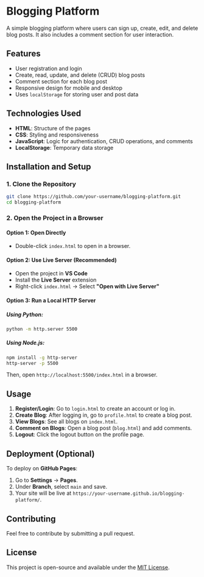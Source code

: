 # Blogging Platform

A simple blogging platform where users can sign up, create, edit, and delete blog posts. It also includes a comment section for user interaction.

## Features
- User registration and login
- Create, read, update, and delete (CRUD) blog posts
- Comment section for each blog post
- Responsive design for mobile and desktop
- Uses `localStorage` for storing user and post data

## Technologies Used
- **HTML**: Structure of the pages
- **CSS**: Styling and responsiveness
- **JavaScript**: Logic for authentication, CRUD operations, and comments
- **LocalStorage**: Temporary data storage

## Installation and Setup
### 1. Clone the Repository
```sh
git clone https://github.com/your-username/blogging-platform.git
cd blogging-platform
```

### 2. Open the Project in a Browser
#### Option 1: Open Directly
- Double-click `index.html` to open in a browser.

#### Option 2: Use Live Server (Recommended)
- Open the project in **VS Code**
- Install the **Live Server** extension
- Right-click `index.html` → Select **"Open with Live Server"**

#### Option 3: Run a Local HTTP Server
##### Using Python:
```sh
python -m http.server 5500
```
##### Using Node.js:
```sh
npm install -g http-server
http-server -p 5500
```
Then, open `http://localhost:5500/index.html` in a browser.

## Usage
1. **Register/Login**: Go to `login.html` to create an account or log in.
2. **Create Blog**: After logging in, go to `profile.html` to create a blog post.
3. **View Blogs**: See all blogs on `index.html`.
4. **Comment on Blogs**: Open a blog post (`blog.html`) and add comments.
5. **Logout**: Click the logout button on the profile page.

## Deployment (Optional)
To deploy on **GitHub Pages**:
1. Go to **Settings** → **Pages**.
2. Under **Branch**, select `main` and save.
3. Your site will be live at `https://your-username.github.io/blogging-platform/`.

## Contributing
Feel free to contribute by submitting a pull request.

## License
This project is open-source and available under the [MIT License](LICENSE).

